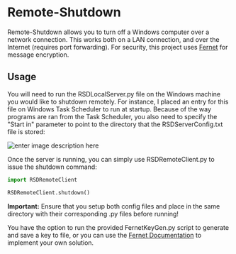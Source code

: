 # Remote-Shutdown

Remote-Shutdown allows you to turn off a Windows computer over a network connection. This works both on a LAN connection, and over the Internet (requires port forwarding). For security, this project uses [Fernet](https://cryptography.io/en/latest/fernet/) for message encryption.


## Usage

You will need to run the RSDLocalServer.py file on the Windows machine you would like to shutdown remotely. For instance, I placed an entry for this file on Windows Task Scheduler to run at startup. Because of the way programs are ran from the Task Scheduler, you also need to specify the "Start in" parameter to point to the directory that the RSDServerConfig.txt file is stored:

![enter image description here](https://i.imgur.com/ph0BBrf.png)

Once the server is running, you can simply use RSDRemoteClient.py to issue the shutdown command:
```python
import RSDRemoteClient

RSDRemoteClient.shutdown()
```

**Important:** Ensure that you setup both config files and place in the same directory with their corresponding .py files before running!

You have the option to run the provided FernetKeyGen.py script to generate and save a key to file, or you can use the [Fernet Documentation](https://cryptography.io/en/latest/fernet/) to implement your own solution.
